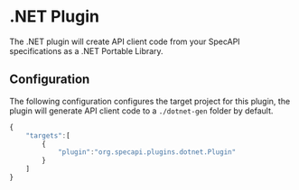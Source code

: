 .NET Plugin
===========
The .NET plugin will create API client code from your SpecAPI specifications as a .NET Portable Library.

Configuration
-------------
The following configuration configures the target project for this plugin, the plugin will 
generate API client code to a ```./dotnet-gen``` folder by default.

```javascript
{
    "targets":[
        {
            "plugin":"org.specapi.plugins.dotnet.Plugin"
        }
    ]
}
```